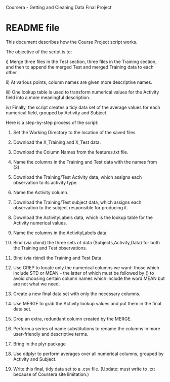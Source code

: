 Coursera - Getting and Cleaning Data Final Project

README file
========================================================

This document describes how the Course Project script works.

The objective of the script is to:

i) Merge three files in the Test section, three files in the Training section, and then to append the merged Test and merged Training data to each other.

ii) At various points, column names are given more descriptive names.

iii) One lookup table is used to transform numerical values for the Activity field into a more meaningful description.

iv) Finally, the script creates a tidy data set of the average values for each numerical field, grouped by Activity and Subject.


Here is a step-by-step process of the script:
1)  Set the Working Directory to the location of the saved files.

2)  Download the X_Training and X_Test data.

3)  Download the Column Names from the features.txt file.

4)  Name the columns in the Training and Test data with the names from (3).

5)  Download the Training/Test Activity data, which assigns each observation to its activity type.

6)  Name the Activity column.

7)  Download the Training/Test subject data, which assigns each observation to the subject responsible for producing it.

8)  Download the ActivityLabels data, which is the lookup table for the Activity numerical values.

9)  Name the columns in the ActivityLabels data.

10) Bind (via cbind) the three sets of data (Subjects,Activity,Data) for both the Training and Test observations.

11) Bind (via rbind) the Training and Test Data.

12) Use GREP to locate only the numerical columns we want: those which include STD or MEAN - the latter of which must be followed by () to avoid choosing certain column names which include the word MEAN but are not what we need.

13) Create a new final data set with only the necessary columns.

14) Use MERGE to grab the Activity lookup values and put them in the final data set.

15) Drop an extra, redundant column created by the MERGE.

16) Perform a series of name substitutions to rename the columns in more user-friendly and descriptive terms.

17) Bring in the plyr package

18) Use ddplyr to perform averages over all numerical columns, grouped by Activity and Subject.

19) Write this final, tidy data set to a .csv file. (Update: must write to .txt because of Coursera site limitation.)
